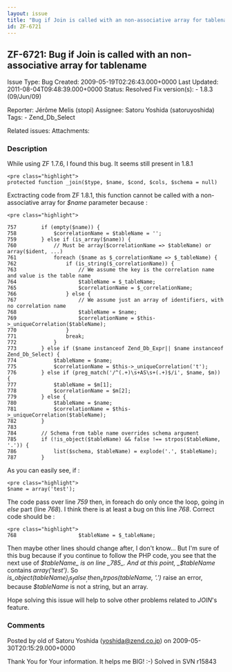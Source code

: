 ```yaml
---
layout: issue
title: "Bug if Join is called with an non-associative array for tablename"
id: ZF-6721
---
```


ZF-6721: Bug if Join is called with an non-associative array for tablename
--------------------------------------------------------------------------

 Issue Type: Bug Created: 2009-05-19T02:26:43.000+0000 Last Updated: 2011-08-04T09:48:39.000+0000 Status: Resolved Fix version(s): - 1.8.3 (09/Jun/09)
 
 Reporter:  Jérôme Melis (stopi)  Assignee:  Satoru Yoshida (satoruyoshida)  Tags: - Zend\_Db\_Select
 
 Related issues: 
 Attachments: 
### Description

While using ZF 1.7.6, I found this bug. It seems still present in 1.8.1

 
    <pre class="highlight">
    protected function _join($type, $name, $cond, $cols, $schema = null)


Exctracting code from ZF 1.8.1, this function cannot be called with a non-associative array for _$name_ parameter because :

 
    <pre class="highlight">
    
    757        if (empty($name)) {
    758            $correlationName = $tableName = '';
    759        } else if (is_array($name)) {
    760            // Must be array($correlationName => $tableName) or array($ident, ...)
    761            foreach ($name as $_correlationName => $_tableName) {
    762                if (is_string($_correlationName)) {
    763                    // We assume the key is the correlation name and value is the table name
    764                    $tableName = $_tableName;
    765                    $correlationName = $_correlationName;
    766                } else {
    767                    // We assume just an array of identifiers, with no correlation name
    768                    $tableName = $name;
    769                    $correlationName = $this->_uniqueCorrelation($tableName);
    770                }
    771                break;
    772            }
    773        } else if ($name instanceof Zend_Db_Expr|| $name instanceof Zend_Db_Select) {
    774            $tableName = $name;
    775            $correlationName = $this->_uniqueCorrelation('t');
    776        } else if (preg_match('/^(.+)\s+AS\s+(.+)$/i', $name, $m)) {
    777            $tableName = $m[1];
    778            $correlationName = $m[2];
    779        } else {
    780            $tableName = $name;
    781            $correlationName = $this->_uniqueCorrelation($tableName);
    782        }
    783
    784        // Schema from table name overrides schema argument
    785        if (!is_object($tableName) && false !== strpos($tableName, '.')) {
    786            list($schema, $tableName) = explode('.', $tableName);
    787        }


As you can easily see, if :

 
    <pre class="highlight">
    $name = array('test');


The code pass over line _759_ then, in foreach do only once the loop, going in _else_ part (line _768_). I think there is at least a bug on this line _768_. Correct code should be :

 
    <pre class="highlight">
    768                    $tableName = $_tableName;


Then maybe other lines should change after, I don't know... But I'm sure of this bug because if you continue to follow the PHP code, you see that the next use of _$tableName_ is on line _785_. And at this point, _$tableName_ contains _array('test')_. So _is\_object($tableName)_ is _false_, then _strpos($tableName, '.')_ raise an error, because _$tableName_ is not a string, but an array.

Hope solving this issue will help to solve other problems related to _JOIN_'s feature.

 

 

### Comments

Posted by old of Satoru Yoshida (yoshida@zend.co.jp) on 2009-05-30T20:15:29.000+0000

Thank You for Your information. It helps me BIG! :-) Solved in SVN r15843

 

 